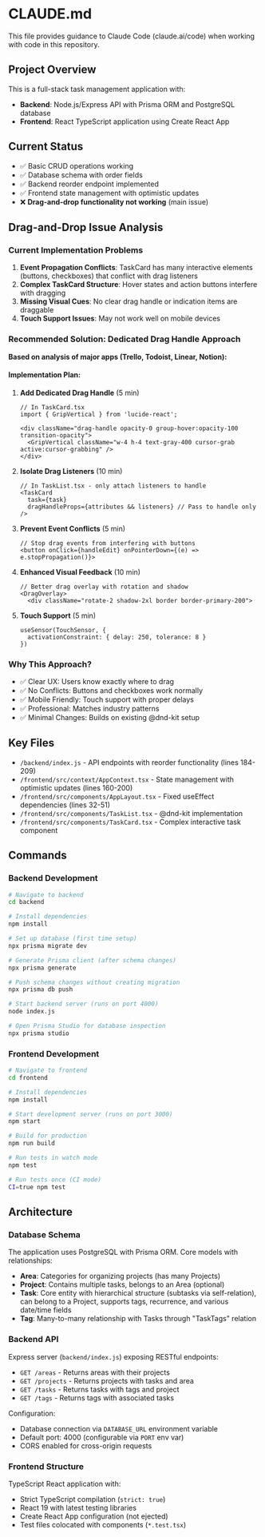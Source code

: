 # CLAUDE.md

This file provides guidance to Claude Code (claude.ai/code) when working with code in this repository.

## Project Overview

This is a full-stack task management application with:
- **Backend**: Node.js/Express API with Prisma ORM and PostgreSQL database
- **Frontend**: React TypeScript application using Create React App

## Current Status
- ✅ Basic CRUD operations working
- ✅ Database schema with order fields  
- ✅ Backend reorder endpoint implemented
- ✅ Frontend state management with optimistic updates
- ❌ **Drag-and-drop functionality not working** (main issue)

## Drag-and-Drop Issue Analysis

### Current Implementation Problems
1. **Event Propagation Conflicts**: TaskCard has many interactive elements (buttons, checkboxes) that conflict with drag listeners
2. **Complex TaskCard Structure**: Hover states and action buttons interfere with dragging
3. **Missing Visual Cues**: No clear drag handle or indication items are draggable
4. **Touch Support Issues**: May not work well on mobile devices

### Recommended Solution: Dedicated Drag Handle Approach

**Based on analysis of major apps (Trello, Todoist, Linear, Notion):**

#### Implementation Plan:
1. **Add Dedicated Drag Handle** (5 min)
   ```tsx
   // In TaskCard.tsx
   import { GripVertical } from 'lucide-react';
   
   <div className="drag-handle opacity-0 group-hover:opacity-100 transition-opacity">
     <GripVertical className="w-4 h-4 text-gray-400 cursor-grab active:cursor-grabbing" />
   </div>
   ```

2. **Isolate Drag Listeners** (10 min)
   ```tsx
   // In TaskList.tsx - only attach listeners to handle
   <TaskCard 
     task={task} 
     dragHandleProps={attributes && listeners} // Pass to handle only
   />
   ```

3. **Prevent Event Conflicts** (5 min)
   ```tsx
   // Stop drag events from interfering with buttons
   <button onClick={handleEdit} onPointerDown={(e) => e.stopPropagation()}>
   ```

4. **Enhanced Visual Feedback** (10 min)
   ```tsx
   // Better drag overlay with rotation and shadow
   <DragOverlay>
     <div className="rotate-2 shadow-2xl border border-primary-200">
   ```

5. **Touch Support** (5 min)
   ```tsx
   useSensor(TouchSensor, {
     activationConstraint: { delay: 250, tolerance: 8 }
   })
   ```

### Why This Approach?
- ✅ Clear UX: Users know exactly where to drag
- ✅ No Conflicts: Buttons and checkboxes work normally  
- ✅ Mobile Friendly: Touch support with proper delays
- ✅ Professional: Matches industry patterns
- ✅ Minimal Changes: Builds on existing @dnd-kit setup

## Key Files
- `/backend/index.js` - API endpoints with reorder functionality (lines 184-209)
- `/frontend/src/context/AppContext.tsx` - State management with optimistic updates (lines 160-200)
- `/frontend/src/components/AppLayout.tsx` - Fixed useEffect dependencies (lines 32-51)
- `/frontend/src/components/TaskList.tsx` - @dnd-kit implementation
- `/frontend/src/components/TaskCard.tsx` - Complex interactive task component

## Commands

### Backend Development
```bash
# Navigate to backend
cd backend

# Install dependencies
npm install

# Set up database (first time setup)
npx prisma migrate dev

# Generate Prisma client (after schema changes)
npx prisma generate

# Push schema changes without creating migration
npx prisma db push

# Start backend server (runs on port 4000)
node index.js

# Open Prisma Studio for database inspection
npx prisma studio
```

### Frontend Development
```bash
# Navigate to frontend
cd frontend

# Install dependencies
npm install

# Start development server (runs on port 3000)
npm start

# Build for production
npm run build

# Run tests in watch mode
npm test

# Run tests once (CI mode)
CI=true npm test
```

## Architecture

### Database Schema
The application uses PostgreSQL with Prisma ORM. Core models with relationships:
- **Area**: Categories for organizing projects (has many Projects)
- **Project**: Contains multiple tasks, belongs to an Area (optional)
- **Task**: Core entity with hierarchical structure (subtasks via self-relation), can belong to a Project, supports tags, recurrence, and various date/time fields
- **Tag**: Many-to-many relationship with Tasks through "TaskTags" relation

### Backend API
Express server (`backend/index.js`) exposing RESTful endpoints:
- `GET /areas` - Returns areas with their projects
- `GET /projects` - Returns projects with tasks and area
- `GET /tasks` - Returns tasks with tags and project
- `GET /tags` - Returns tags with associated tasks

Configuration:
- Database connection via `DATABASE_URL` environment variable
- Default port: 4000 (configurable via `PORT` env var)
- CORS enabled for cross-origin requests

### Frontend Structure
TypeScript React application with:
- Strict TypeScript compilation (`strict: true`)
- React 19 with latest testing libraries
- Create React App configuration (not ejected)
- Test files colocated with components (`*.test.tsx`)